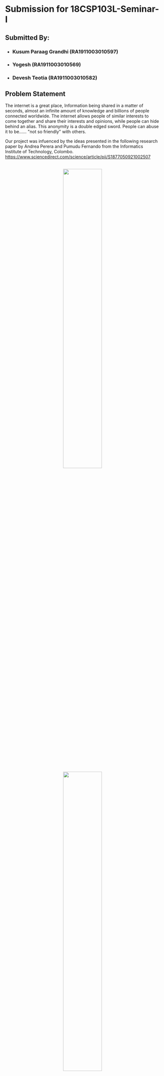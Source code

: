 # Submission for 18CSP103L-Seminar-I
## Submitted By:
* ### Kusum Paraag Grandhi (RA1911003010597)
* ### Yogesh (RA1911003010569)
* ### Devesh Teotia (RA1911003010582)
>
<h2 align= "left"><b>Problem Statement</b></h2>
The internet is a great place, Information being shared in a matter of seconds, almost an infinite amount of knowledge and billions of people connected worldwide. The internet allows people of similar interests to come together and share their interests and opinions, while people can hide behind an alias. This anonymity is a double edged sword. People can abuse it to be...... "not so friendly" with others. 

Our project was infuenced by the ideas presented in the following research paper by Andrea Perera and Pumudu Fernando from the Informatics Institute of Technology, Colombo.
https://www.sciencedirect.com/science/article/pii/S1877050921002507
<br></br>
<p align="center"><img width=50% src="Screenshots/example1.png"></p>
<p align="center"><img width=50% src="Screenshots/example2.png"></p>  
<p align="center"><img width=50% src="Screenshots/example3.png"></p>
<h2 align= "left"><b>Tech Stack Used</b></h2>

*Python*
* discord.py
* nltk
* scikit-learn
* pandas

<h2 align= "left"><b>Project Maintainer(s)</b></h2>

                                                                                                                                              
